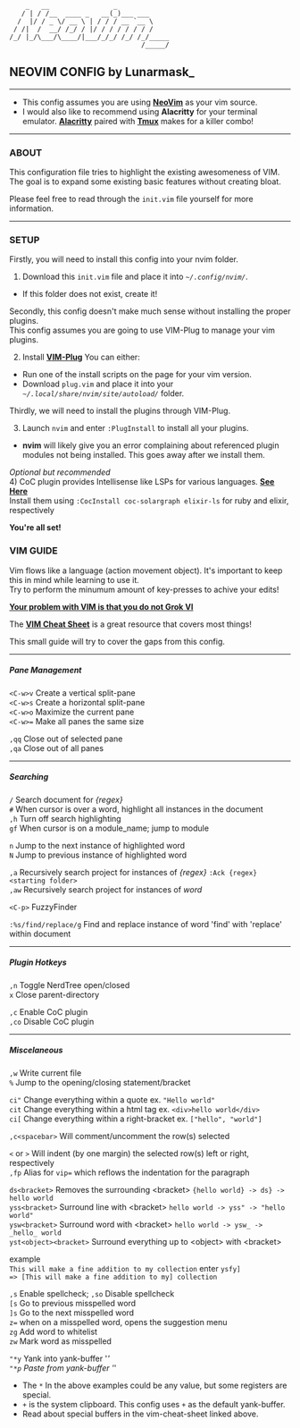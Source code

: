 ```
    _   __                _
   / | / /__  ____ _   __(_)___ ___
  /  |/ / _ \/ __ \ | / / / __ `__ \
 / /|  /  __/ /_/ / |/ / / / / / / /
/_/ |_/\___/\____/|___/_/_/ /_/ /_/_____
                                 /_____/
```
## NEOVIM CONFIG by Lunarmask_

---

* This config assumes you are using __[NeoVim](https://neovim.io/)__ as your vim source.  
* I would also like to recommend using __Alacritty__ for your terminal emulator.
__[Alacritty](https://github.com/alacritty/alacritty)__ paired
with __[Tmux](https://github.com/tmux/tmux)__ makes for a killer combo!


---------
### ABOUT

This configuration file tries to highlight the existing awesomeness of VIM.  
The goal is to expand some existing basic features without creating bloat.  

Please feel free to read through the `init.vim` file yourself for more information.  

---------
### SETUP

Firstly, you will need to install this config into your nvim folder.  

1) Download this `init.vim` file and place it into _`~/.config/nvim/`_.  
  * If this folder does not exist, create it!  

Secondly, this config doesn't make much sense without installing the proper plugins.  
This config assumes you are going to use VIM-Plug to manage your vim plugins.  

2) Install __[VIM-Plug](https://github.com/junegunn/vim-plug)__ You can either:  
  * Run one of the install scripts on the page for your vim version.  
  * Download `plug.vim` and place it into your _`~/.local/share/nvim/site/autoload/`_ folder.  

Thirdly, we will need to install the plugins through VIM-Plug.  

3) Launch `nvim` and enter `:PlugInstall` to install all your plugins.  
  * __nvim__ will likely give you an error complaining about referenced plugin modules
not being installed. This goes away after we install them.

_*Optional but recommended*_  
4) CoC plugin provides Intellisense like LSPs for various languages.  __[See Here](https://github.com/neoclide/coc.nvim/wiki/Language-servers)__  
  Install them using `:CocInstall coc-solargraph elixir-ls` for ruby and elixir, respectively

__You're all set!__

### VIM GUIDE

Vim flows like a language (action movement object). It's important to keep this in
mind while learning to use it.  
Try to perform the minumum amount of key-presses to achive your edits!  

__[Your problem with VIM is that you do not Grok VI](https://stackoverflow.com/questions/1218390/what-is-your-most-productive-shortcut-with-vim#1220118)__

The __[VIM Cheat Sheet](https://vim.rtorr.com/)__ is a great resource that covers most things!

This small guide will try to cover the gaps from this config.

---------------------
##### Pane Management

`<C-w>v` Create a vertical split-pane  
`<C-w>s` Create a horizontal split-pane  
`<C-w>o` Maximize the current pane  
`<C-w>=` Make all panes the same size  

`,qq`   Close out of selected pane  
`,qa`   Close out of all panes  


---------------
##### Searching

`/`     Search document for _{regex}_  
`#`     When cursor is over a word, highlight all instances in the document  
`,h`    Turn off search highlighting  
`gf`    When cursor is on a module_name; jump to module  

`n`     Jump to the next instance of highlighted word  
`N`     Jump to previous instance of highlighted word  

`,a`    Recursively search project for instances of _{regex}_ `:Ack {regex} <starting folder>`  
`,aw`   Recursively search project for instances of _word_  

`<C-p>` FuzzyFinder  

`:%s/find/replace/g` Find and replace instance of word 'find' with 'replace' within document  


---------------
##### Plugin Hotkeys

`,n` Toggle NerdTree open/closed  
`x`  Close parent-directory  

`,c` Enable CoC plugin  
`,co` Disable CoC plugin  


------------------
##### Miscelaneous

`,w`  Write current file  
`%`   Jump to the opening/closing statement/bracket  

`ci"` Change everything within a quote ex. `"Hello world"`  
`cit` Change everything within a html tag ex. `<div>hello world</div>`  
`ci[` Change everything within a right-bracket ex. `["hello", "world"]`  

`,c<spacebar>` Will comment/uncomment the row(s) selected  

`<` or `>` Will indent (by one margin) the selected row(s) left or right, respectively  
`,fp` Alias for `vip=` which reflows the indentation for the paragraph  

`ds<bracket>`  Removes the surrounding \<bracket\> `{hello world} -> ds} -> hello world`  
`yss<bracket>` Surround line with \<bracket\> `hello world -> yss" -> "hello world"`  
`ysw<bracket>` Surround word with \<bracket\> `hello world -> ysw_ -> _hello_ world`  
`yst<object><bracket>` Surround everything up to \<object\> with \<bracket\>  

example  
`This will make a fine addition to my collection` enter `ysfy]`  
`=> [This will make a fine addition to my] collection`  

`,s` Enable spellcheck; `,so` Disable spellcheck  
`[s` Go to previous misspelled word  
`]s` Go to the next misspelled word  
`z=` when on a misspelled word, opens the suggestion menu  
`zg` Add word to whitelist  
`zw` Mark word as misspelled  

`"*y` Yank into yank-buffer '*'  
`"*p` Paste from yank-buffer '*'  
* The `*` In the above examples could be any value, but some registers are special.  
* `+` is the system clipboard. This config uses `+` as the default yank-buffer.  
* Read about special buffers in the vim-cheat-sheet linked above.  

